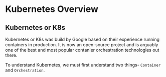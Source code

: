 # Kubernetes Overview

## Kubernetes or K8s

Kubernetes or K8s was build by Google based on their experience running containers in production. It is now an open-source project and is arguably one of the best and most popular contanier orchestration technologies out there.

To understand Kubernetes, we must first understand two things-  `Container` and `Orchestration`. &#x20;
